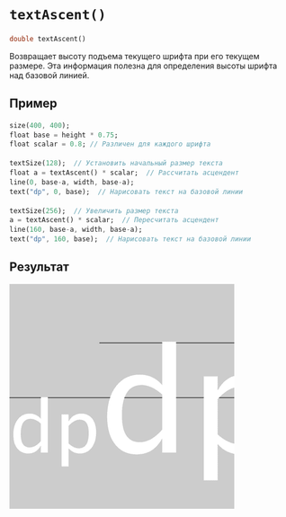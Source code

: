 # `textAscent()`

```dart
double textAscent()
```

Возвращает высоту подъема текущего шрифта при его текущем размере.
Эта информация полезна для определения высоты шрифта над базовой линией.

## Пример

```dart
size(400, 400);
float base = height * 0.75;
float scalar = 0.8; // Различен для каждого шрифта

textSize(128);  // Установить начальный размер текста
float a = textAscent() * scalar;  // Рассчитать асцендент
line(0, base-a, width, base-a);
text("dp", 0, base);  // Нарисовать текст на базовой линии

textSize(256);  // Увеличить размер текста
a = textAscent() * scalar;  // Пересчитать асцендент
line(160, base-a, width, base-a);
text("dp", 160, base);  // Нарисовать текст на базовой линии
```

## Результат

<img src="./_images/textAscent_1.png" width="400" height="400" />
